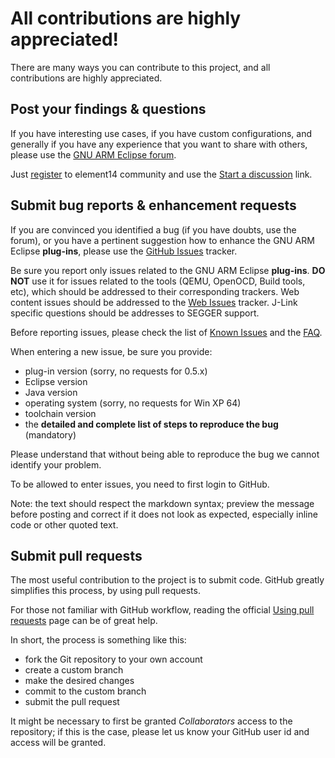 # All contributions are highly appreciated!

There are many ways you can contribute to this project, and all contributions are highly appreciated.

## Post your findings & questions

If you have interesting use cases, if you have custom configurations, and generally if you have any experience that you want to share with others, please use the [GNU ARM Eclipse forum](http://www.element14.com/community/groups/gnu-arm-eclipse).

Just [register](http://www.element14.com/community/create-account.jspa) to element14 community and use the [Start a discussion](http://www.element14.com/community/discussion/create.jspa?containerID=2436&containerType=700) link.

## Submit bug reports & enhancement requests

If you are convinced you identified a bug (if you have doubts, use the forum), or you have a pertinent suggestion how to enhance the GNU ARM Eclipse **plug-ins**, please use the [GitHub Issues](https://github.com/gnuarmeclipse/plug-ins/issues) tracker.

Be sure you report only issues related to the GNU ARM Eclipse **plug-ins**. **DO NOT** use it for issues related to the tools (QEMU, OpenOCD, Build tools, etc), which should be addressed to their corresponding trackers. Web content issues should be addressed to the [Web Issues](https://github.com/gnuarmeclipse/gnuarmeclipse.github.io/issues/1) tracker. J-Link specific questions should be addresses to SEGGER support.

Before reporting issues, please check the list of [Known Issues](http://gnuarmeclipse.github.io/support/known-issues/) and the [FAQ](http://gnuarmeclipse.github.io/support/faq/).

When entering a new issue, be sure you provide:

* plug-in version (sorry, no requests for 0.5.x)
* Eclipse version
* Java version
* operating system (sorry, no requests for Win XP 64)
* toolchain version
* the **detailed and complete list of steps to reproduce the bug** (mandatory)

Please understand that without being able to reproduce the bug we cannot identify your problem.

To be allowed to enter issues, you need to first login to GitHub.

Note: the text should respect the markdown syntax; preview the message before posting and correct if it does not look as  expected, especially inline code or other quoted text.

## Submit pull requests

The most useful contribution to the project is to submit code. GitHub greatly simplifies this process, by using pull requests.

For those not familiar with GitHub workflow, reading the official [Using pull requests](https://help.github.com/articles/using-pull-requests/) page can be of great help.

In short, the process is something like this:

* fork the Git repository to your own account
* create a custom branch
* make the desired changes
* commit to the custom branch
* submit the pull request

It might be necessary to first be granted _Collaborators_ access to the repository; if this is the case, please let us know your GitHub user id and access will be granted.
